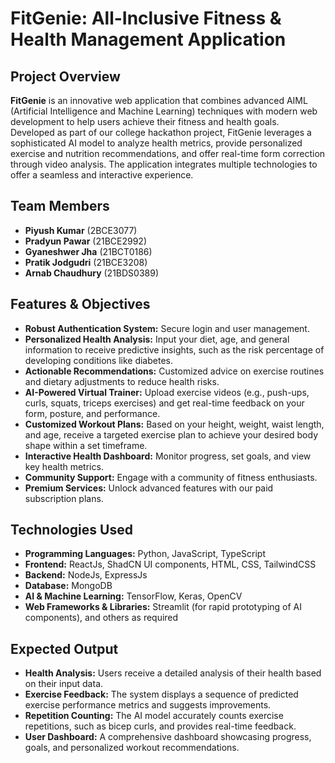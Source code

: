 # FitGenie: All-Inclusive Fitness & Health Management Application

## Project Overview

**FitGenie** is an innovative web application that combines advanced AIML (Artificial Intelligence and Machine Learning) techniques with modern web development to help users achieve their fitness and health goals. Developed as part of our college hackathon project, FitGenie leverages a sophisticated AI model to analyze health metrics, provide personalized exercise and nutrition recommendations, and offer real-time form correction through video analysis. The application integrates multiple technologies to offer a seamless and interactive experience.

## Team Members

- **Piyush Kumar** (2BCE3077)
- **Pradyun Pawar** (21BCE2992)
- **Gyaneshwer Jha** (21BCT0186)
- **Pratik Jodgudri** (21BCE3208)
- **Arnab Chaudhury** (21BDS0389)

## Features & Objectives

- **Robust Authentication System:** Secure login and user management.
- **Personalized Health Analysis:** Input your diet, age, and general information to receive predictive insights, such as the risk percentage of developing conditions like diabetes.
- **Actionable Recommendations:** Customized advice on exercise routines and dietary adjustments to reduce health risks.
- **AI-Powered Virtual Trainer:** Upload exercise videos (e.g., push-ups, curls, squats, triceps exercises) and get real-time feedback on your form, posture, and performance.
- **Customized Workout Plans:** Based on your height, weight, waist length, and age, receive a targeted exercise plan to achieve your desired body shape within a set timeframe.
- **Interactive Health Dashboard:** Monitor progress, set goals, and view key health metrics.
- **Community Support:** Engage with a community of fitness enthusiasts.
- **Premium Services:** Unlock advanced features with our paid subscription plans.

## Technologies Used

- **Programming Languages:** Python, JavaScript, TypeScript
- **Frontend:** ReactJs, ShadCN UI components, HTML, CSS, TailwindCSS
- **Backend:** NodeJs, ExpressJs
- **Database:** MongoDB
- **AI & Machine Learning:** TensorFlow, Keras, OpenCV
- **Web Frameworks & Libraries:** Streamlit (for rapid prototyping of AI components), and others as required


## Expected Output

- **Health Analysis:** Users receive a detailed analysis of their health based on their input data.
- **Exercise Feedback:** The system displays a sequence of predicted exercise performance metrics and suggests improvements.
- **Repetition Counting:** The AI model accurately counts exercise repetitions, such as bicep curls, and provides real-time feedback.
- **User Dashboard:** A comprehensive dashboard showcasing progress, goals, and personalized workout recommendations.

